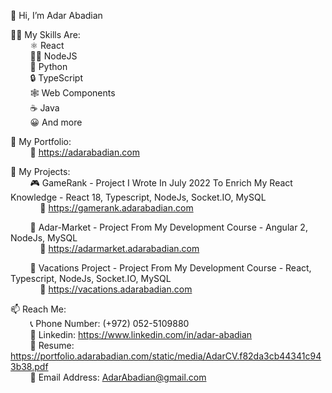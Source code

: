 👋 Hi, I’m Adar Abadian

🤹‍♀️ My Skills Are:<br/>
&nbsp;&nbsp;&nbsp;&nbsp;&nbsp;&nbsp;&nbsp;&nbsp;⚛  React<br/>
&nbsp;&nbsp;&nbsp;&nbsp;&nbsp;&nbsp;&nbsp;&nbsp;👩‍💻 NodeJS<br/>
&nbsp;&nbsp;&nbsp;&nbsp;&nbsp;&nbsp;&nbsp;&nbsp;🐍 Python<br/>
&nbsp;&nbsp;&nbsp;&nbsp;&nbsp;&nbsp;&nbsp;&nbsp;🔒 TypeScript<br/>
&nbsp;&nbsp;&nbsp;&nbsp;&nbsp;&nbsp;&nbsp;&nbsp;🕸  Web Components<br/>
&nbsp;&nbsp;&nbsp;&nbsp;&nbsp;&nbsp;&nbsp;&nbsp;☕ Java<br/>
&nbsp;&nbsp;&nbsp;&nbsp;&nbsp;&nbsp;&nbsp;&nbsp;😀 And more<br/>
      
🤵 My Portfolio:<br/>
&nbsp;&nbsp;&nbsp;&nbsp;&nbsp;&nbsp;&nbsp;&nbsp;🔗  https://adarabadian.com<br/>

📇 My Projects:<br/>
&nbsp;&nbsp;&nbsp;&nbsp;&nbsp;&nbsp;&nbsp;&nbsp;🎮 GameRank - Project I Wrote In July 2022 To Enrich My React Knowledge - React 18, Typescript, NodeJs, Socket.IO, MySQL<br/>
&nbsp;&nbsp;&nbsp;&nbsp;&nbsp;&nbsp;&nbsp;&nbsp;&nbsp;&nbsp;&nbsp;&nbsp;🔗  https://gamerank.adarabadian.com<br/>

&nbsp;&nbsp;&nbsp;&nbsp;&nbsp;&nbsp;&nbsp;&nbsp;🛒 Adar-Market - Project From My Development Course - Angular 2, NodeJs, MySQL<br/>
&nbsp;&nbsp;&nbsp;&nbsp;&nbsp;&nbsp;&nbsp;&nbsp;&nbsp;&nbsp;&nbsp;&nbsp;🔗  https://adarmarket.adarabadian.com<br/>

&nbsp;&nbsp;&nbsp;&nbsp;&nbsp;&nbsp;&nbsp;&nbsp;🌴 Vacations Project - Project From My Development Course - React, Typescript, NodeJs, Socket.IO, MySQL<br/>
&nbsp;&nbsp;&nbsp;&nbsp;&nbsp;&nbsp;&nbsp;&nbsp;&nbsp;&nbsp;&nbsp;&nbsp;🔗  https://vacations.adarabadian.com<br/>

📫 Reach Me:<br/>
&nbsp;&nbsp;&nbsp;&nbsp;&nbsp;&nbsp;&nbsp;&nbsp;📞 Phone Number: (+972) 052-5109880 <br/>
&nbsp;&nbsp;&nbsp;&nbsp;&nbsp;&nbsp;&nbsp;&nbsp;🔗 Linkedin: https://www.linkedin.com/in/adar-abadian<br/>
&nbsp;&nbsp;&nbsp;&nbsp;&nbsp;&nbsp;&nbsp;&nbsp;📃 Resume: https://portfolio.adarabadian.com/static/media/AdarCV.f82da3cb44341c943b38.pdf <br/>
&nbsp;&nbsp;&nbsp;&nbsp;&nbsp;&nbsp;&nbsp;&nbsp;📧 Email Address: AdarAbadian@gmail.com
